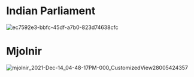 # Indian Parliament
![ec7592e3-bbfc-45df-a7b0-823d74638cfc](https://user-images.githubusercontent.com/91874598/146075280-1f272270-8e21-4c33-a050-319595d4bec0.JPEG)

# Mjolnir
![mjolnir_2021-Dec-14_04-48-17PM-000_CustomizedView28005424357](https://user-images.githubusercontent.com/91874598/146075426-5162d0fd-a02c-40e0-a04f-e9b768c609c1.png)
